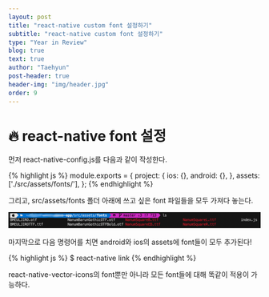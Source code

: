 ```yaml
---
layout: post
title: "react-native custom font 설정하기"
subtitle: "react-native custom font 설정하기"
type: "Year in Review"
blog: true
text: true
author: "Taehyun"
post-header: true
header-img: "img/header.jpg"
order: 9
---
```

# 🔥 react-native font 설정

먼저 react-native-config.js를 다음과 같이 작성한다.

{% highlight js %}
module.exports = {
  project: {
    ios: {},
    android: {},
  },
  assets: ['./src/assets/fonts/'],
};
{% endhighlight %}

그리고, src/assets/fonts 폴더 아래에 쓰고 싶은 font 파일들을 모두 가져다 놓는다.

![](img/2020-10-13-16-02-59.png)

마지막으로 다음 명령어를 치면 android와 ios의 assets에 font들이 모두 추가된다!

{% highlight js %}
$ react-native link
{% endhighlight %}

react-native-vector-icons의 font뿐만 아니라 모든 font들에 대해 똑같이 적용이 가능하다.